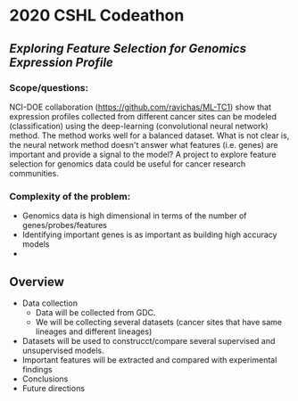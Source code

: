 # 2020 CSHL Codeathon
## *Exploring Feature Selection for Genomics Expression Profile*


### Scope/questions: 

NCI-DOE collaboration (https://github.com/ravichas/ML-TC1) show that expression profiles collected from different cancer sites can be modeled (classification) using the deep-learning (convolutional neural network) method. The method works well for a balanced dataset. What is not clear is, the neural network method doesn't answer what features (i.e. genes) are important and provide a signal to the model? A project to explore feature selection for genomics data could be useful for cancer research communities.

### Complexity of the problem:

* Genomics data is high dimensional in terms of the number of genes/probes/features
* Identifying important genes is as important as building high accuracy models
* 

## Overview 
* Data collection 
  * Data will be collected from GDC. 
  * We will be collecting several datasets (cancer sites that have same lineages and different lineages)
* Datasets will be used to construcct/compare several supervised and unsupervised models. 
* Important features will be extracted and compared with experimental findings
* Conclusions
* Future directions

